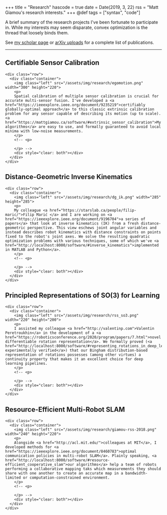 +++
title = "Research"
hascode = true
date = Date(2019, 3, 22)
rss = "Matt Giamou's research interests."
+++
@def tags = ["syntax", "code"]

A brief summary of the research projects I've been fortunate to participate in. While my interests may seem disparate, convex optimization is the thread that loosely binds them. 

See [my scholar page](https://scholar.google.ca/citations?user=TWcYp5sAAAAJ) or [arXiv uploads](https://arxiv.org/search/?searchtype=author&query=Giamou%2C+M) for a complete list of publications.

<!-- TODO: Links to youtube videos, software, project pages, etc. -->

---

## Certifiable Sensor Calibration
~~~
<div class="row">
  <div class="container">
    <img class="left" src="/assets/img/research/egomotion.png" width="300" height="220">
    <p>
    Spatial calibration of multiple sensor calibration is crucial for accurate multi-sensor fusion. I've developed a <a href="https://ieeexplore.ieee.org/document/9235219">certifiably globally-optimal approach</a> to this classic extrinsic calibration problem for any sensor capable of describing its motion (up to scale). <a href="https://mattgiamou.ca/software/#extrinsic_sensor_calibration">My algorithms</a> are easy to use, and formally guaranteed to avoid local minima with low-noise measurements.
    </p>
    <!-- <p>
    
    </p> -->
    <div style="clear: both"></div>      
  </div>
</div>
~~~

## Distance-Geometric Inverse Kinematics

~~~
<div class="row">
  <div class="container">
    <img class="left" src="/assets/img/research/dg_ik.png" width="285" height="285">
    <p>
    My colleague <a href="https://starslab.ca/people/filip-maric/">Filip Marić </a> and I are working on <a href="https://ieeexplore.ieee.org/document/9196704">a series of papers</a> that look at inverse kinematics (IK) from a fresh distance-geometric perspective. This view eschews joint angular variables and instead describes robot kinematics with distance constraints on points fixed to the robot's joint axes. We solve the resulting quadratic optimization problems with various techniques, some of which we've <a href="http://localhost:8000/software/#inverse_kinematics">implemented in MATLAB and Python</a>.
    </p>
    <!-- <p>
    
    </p> -->
    <div style="clear: both"></div>      
  </div>
</div>
~~~

## Principled Representations of SO(3) for Learning
~~~
<div class="row">
  <div class="container">
    <img class="left" src="/assets/img/research/rss_so3.png" width="220" height="200">
    <p>
    I assisted my colleague <a href="http://valentinp.com">Valentin Peretroukhin</a> in the development of a <a href="https://roboticsconference.org/2020/program/papers/7.html">novel differentiable rotation representation</a>. We formally proved (<a href="http://localhost:8000/software/#representing_rotations_in_deep_learning">and experimentally verified</a>) that our Bingham distribution-based representation of rotations possesses (among other virtues) a continuity property that makes it an excellent choice for deep learning pipelines.
    </p>
    <!-- <p>
    
    </p> -->
    <div style="clear: both"></div>      
  </div>
</div>
~~~

## Resource-Efficient Multi-Robot SLAM
~~~
<div class="row">
  <div class="container">
    <img class="left" src="/assets/img/research/giamou-rss-2018.png" width="240" height="220">
    <p>
    Alongside <a href="http://acl.mit.edu/">colleagues at MIT</a>, I developed methods for <a href="https://ieeexplore.ieee.org/document/8460783">optimal communication policies in multi-robot SLAM</a>. Plainly speaking, <a href="http://localhost:8000/software/#resource-efficient_cooperative_slam">our algorithms</a> help a team of robots performing a collaborative mapping taks which measurements they should share with one another to create an accurate map in a bandwidth-limited or computation-constrained environment.
    </p>
    <!-- <p>
    
    </p> -->
    <div style="clear: both"></div>      
  </div>
</div>
~~~